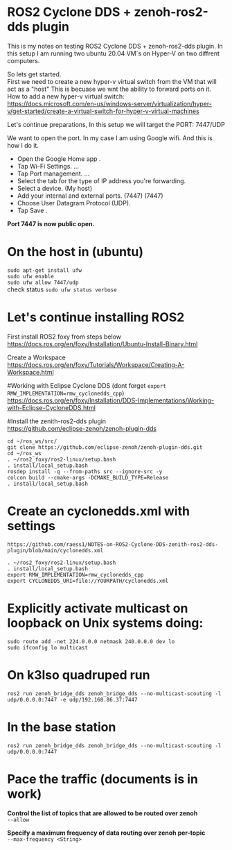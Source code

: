 # ROS2 Cyclone DDS + zenoh-ros2-dds plugin

This is my notes on testing ROS2 Cyclone DDS + zenoh-ros2-dds plugin. In this setup I am running two ubuntu 20.04 VM´s on Hyper-V on two diffrent computers. 

So lets get started.  
First we need to create a new hyper-v virtual switch from the VM that will act as a "host" This is becuase we wnt the ability to forward ports on it.  
How to add a new hyper-v virtual switch:   
https://docs.microsoft.com/en-us/windows-server/virtualization/hyper-v/get-started/create-a-virtual-switch-for-hyper-v-virtual-machines

Let's continue preparations, In this setup we will target the PORT: 7447/UDP

We want to open the port. In my case I am using Google wifi. And this is how I do it.  
- Open the Google Home app .  
- Tap Wi-Fi Settings. ...  
- Tap Port management. ...  
- Select the tab for the type of IP address you're forwarding.   
- Select a device. (My host)  
- Add your internal and external ports. (7447) (7447)  
- Choose User Datagram Protocol (UDP).  
- Tap Save .  
  
**Port 7447 is now public open.**

# On the host in (ubuntu)  
``sudo apt-get install ufw``    
``sudo ufw enable``  
``sudo ufw allow 7447/udp``  
check status ``sudo ufw status verbose``  


# Let's continue installing ROS2 

First install ROS2 foxy from steps below  
https://docs.ros.org/en/foxy/Installation/Ubuntu-Install-Binary.html

Create a Workspace  
https://docs.ros.org/en/foxy/Tutorials/Workspace/Creating-A-Workspace.html

#Working with Eclipse Cyclone DDS (dont forget ``export RMW_IMPLEMENTATION=rmw_cyclonedds_cpp``)  
https://docs.ros.org/en/foxy/Installation/DDS-Implementations/Working-with-Eclipse-CycloneDDS.html

#Install the  zenith-ros2-dds plugin  
https://github.com/eclipse-zenoh/zenoh-plugin-dds

``cd ~/ros_ws/src/``  
``git clone https://github.com/eclipse-zenoh/zenoh-plugin-dds.git``  
``cd ~/ros_ws``  
``. ~/ros2_foxy/ros2-linux/setup.bash``  
``. install/local_setup.bash``  
``rosdep install -q --from-paths src --ignore-src -y``  
``colcon build --cmake-args -DCMAKE_BUILD_TYPE=Release``    
``. install/local_setup.bash``  




# Create an cyclonedds.xml with settings

``
https://github.com/raess1/NOTES-on-ROS2-Cyclone-DDS-zenith-ros2-dds-plugin/blob/main/cyclonedds.xml
``

``. ~/ros2_foxy/ros2-linux/setup.bash``  
``. install/local_setup.bash``  
``export RMW_IMPLEMENTATION=rmw_cyclonedds_cpp``  
``export CYCLONEDDS_URI=file://YOURPATH/cyclonedds.xml``  


# Explicitly activate multicast on loopback on Unix systems doing:  
``sudo route add -net 224.0.0.0 netmask 240.0.0.0 dev lo``  
``sudo ifconfig lo multicast``  

# On k3lso quadruped run  
``ros2 run zenoh_bridge_dds zenoh_bridge_dds --no-multicast-scouting -l udp/0.0.0.0:7447 -e udp/192.168.86.37:7447``  
# In the base station  
``ros2 run zenoh_bridge_dds zenoh_bridge_dds --no-multicast-scouting -l udp/0.0.0.0:7447``  


# Pace the traffic (documents is in work)   

**Control the list of topics that are allowed to be routed over zenoh**  
``--allow``  

**Specify a maximum frequency of data routing over zenoh per-topic**  
``--max-frequency <String>`` 
